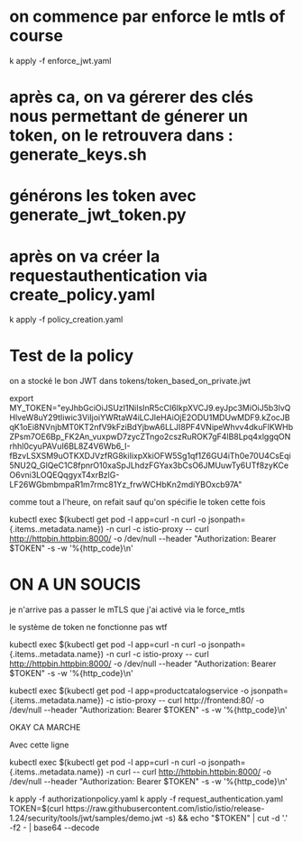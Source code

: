 # on commence par enforce le mtls of course

k apply -f enforce_jwt.yaml


# après ca, on va gérerer des clés nous permettant de génerer un token, on le retrouvera dans : generate_keys.sh

# générons les token avec generate_jwt_token.py


# après on va créer la requestauthentication via create_policy.yaml

k apply -f policy_creation.yaml



# Test de la policy

on a stocké le bon JWT dans tokens/token_based_on_private.jwt

export MY_TOKEN="eyJhbGciOiJSUzI1NiIsInR5cCI6IkpXVCJ9.eyJpc3MiOiJ5b3lvQHlveW8uY29tIiwic3ViIjoiYWRtaW4iLCJleHAiOjE2ODU1MDUwMDF9.kZocJBqK1oEi8NVnjbMT0KT2nfV9kFziBdYjbwA6LLJI8PF4VNipeWhvv4dkuFlKWHbZPsm7OE6Bp_FK2An_vuxpwD7zycZTngo2cszRuROK7gF4lB8Lpq4xlggqONrhhl0cyuPAVuI6BL8Z4V6Wb6_I-fBzvLSXSM9uOTKXDJVzfRG8kiIixpXkiOFW5Sg1qf1Z6GU4iTh0e70U4CsEqi5NU2Q_GlQeC1C8fpnrO10xaSpJLhdzFGYax3bCsO6JMUuwTy6UTf8zyKCeO6vni3LOQEQqgyxT4xrBzlG-LF26WGbmbmpaR1m7rmc81Yz_frwWCHbKn2mdiYBOxcb97A"

comme tout a l'heure, on refait sauf qu'on spécifie le token cette fois 



kubectl exec $(kubectl get pod -l app=curl -n curl -o jsonpath={.items..metadata.name}) -n curl -c istio-proxy -- curl http://httpbin.httpbin:8000/ -o /dev/null --header "Authorization: Bearer $TOKEN" -s -w '%{http_code}\n'  



# ON A UN SOUCIS 

je n'arrive pas a passer le mTLS que j'ai activé via le force_mtls

le système de token ne fonctionne pas
wtf

kubectl exec $(kubectl get pod -l app=curl -n curl -o jsonpath={.items..metadata.name}) -n curl -c istio-proxy -- curl http://httpbin.httpbin:8000/ -o /dev/null --header "Authorization: Bearer $TOKEN" -s -w '%{http_code}\n'

kubectl exec $(kubectl get pod -l app=productcatalogservice -o jsonpath={.items..metadata.name}) -c istio-proxy -- curl  http://frontend:80/ -o /dev/null --header "Authorization: Bearer $TOKEN" -s -w '%{http_code}\n'


OKAY CA MARCHE

Avec cette ligne 

kubectl exec $(kubectl get pod -l app=curl -n curl -o jsonpath={.items..metadata.name}) -n curl -- curl http://httpbin.httpbin:8000/ -o /dev/null --header "Authorization: Bearer $TOKEN" -s -w '%{http_code}\n'



k apply -f authorizationpolicy.yaml
k apply -f request_authentication.yaml
TOKEN=$(curl https://raw.githubusercontent.com/istio/istio/release-1.24/security/tools/jwt/samples/demo.jwt -s) && echo "$TOKEN" | cut -d '.' -f2 - | base64 --decode